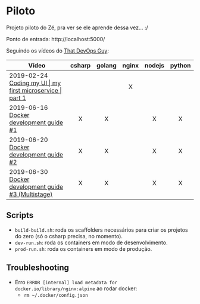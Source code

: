 # Piloto

Projeto piloto do Zé, pra ver se ele aprende dessa vez... :/

Ponto de entrada: http://localhost:5000/

Seguindo os vídeos do [That DevOps Guy](https://www.youtube.com/channel/UCFe9-V_rN9nLqVNiI8Yof3w):

|Vídeo|csharp|golang|nginx|nodejs|python|
|---|:---:|:---:|:---:|:---:|:---:|
|2019-02-24 [Coding my UI \| my first microservice \| part 1](https://www.youtube.com/watch?v=6Abmaysrjd4)|||X|||
|2019-06-16 [Docker development guide #1](https://www.youtube.com/watch?v=wyjNpxLRmLg)|X|X||X|X|
|2019-06-20 [Docker development guide #2](https://www.youtube.com/watch?v=EdmKENqnQUw)|X|X||X|X|
|2019-06-30 [Docker development guide #3 (Multistage)](https://www.youtube.com/watch?v=2lQ7WrwpZfI)|X|X||X|X|

## Scripts

* `build-build.sh`: roda os scaffolders necessários para criar os projetos do zero (só o csharp precisa, no momento).
* `dev-run.sh`: roda os containers em modo de desenvolvimento.
* `prod-run.sh`: roda os containers em modo de produção.

## Troubleshooting

* Erro `ERROR [internal] load metadata for docker.io/library/nginx:alpine` ao rodar docker:
  * `rm ~/.docker/config.json`
